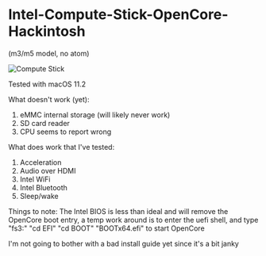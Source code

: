 # Intel-Compute-Stick-OpenCore-Hackintosh
(m3/m5 model, no atom)

![Compute Stick](https://cdn.cnetcontent.com/d7/85/d785f29a-dc78-4e58-a9e0-31fcd360f826.jpg)

Tested with macOS 11.2

What doesn't work (yet):
1. eMMC internal storage (will likely never work)
2. SD card reader
3. CPU seems to report wrong

What does work that I've tested:
1. Acceleration
2. Audio over HDMI
3. Intel WiFi
4. Intel Bluetooth
5. Sleep/wake

Things to note:
The Intel BIOS is less than ideal and will remove the OpenCore boot entry, a temp work around is to enter the uefi shell, and type "fs3:" "cd EFI" "cd BOOT" "BOOTx64.efi" to start OpenCore

I'm not going to bother with a bad install guide yet since it's a bit janky
